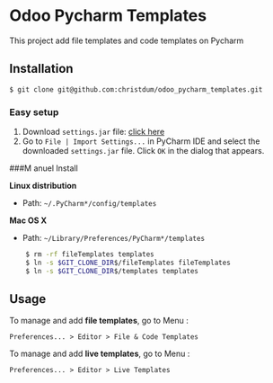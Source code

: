 # Odoo Pycharm Templates

This project add file templates and code templates on Pycharm



## Installation

    $ git clone git@github.com:christdum/odoo_pycharm_templates.git

### Easy setup  
1. Download `settings.jar` file: [click here](/../../raw/master/settings.jar)
1. Go to `File | Import Settings...` in PyCharm IDE and select the downloaded `settings.jar` file. Click `OK` in the dialog that appears.

###M anuel Install


**Linux distribution**  
  * Path: `~/.PyCharm*/config/templates`

**Mac OS X**  
  * Path: `~/Library/Preferences/PyCharm*/templates`

```bash
    $ rm -rf fileTemplates templates
    $ ln -s $GIT_CLONE_DIR$/fileTemplates fileTemplates
    $ ln -s $GIT_CLONE_DIR$/templates templates
```

## Usage

To manage and add **file templates**, go to Menu :

    Preferences... > Editor > File & Code Templates

To manage and add **live templates**, go to Menu :

    Preferences... > Editor > Live Templates